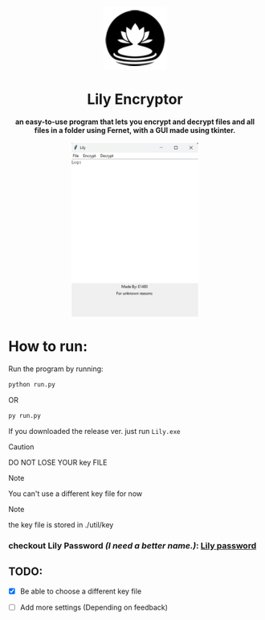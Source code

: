 <!--
 Copyright (c) 2025 E1480
 
 This software is released under the MIT License.
 https://opensource.org/licenses/MIT
-->


<div align="center">
<img src='./docs/Logo.png'/>
<h1>Lily Encryptor</h1>
</div>
<div align="center">
<b>an easy-to-use program that lets you encrypt and decrypt files and all files in a folder using Fernet, with a GUI made using tkinter.</b>
<br>
<br>
<img src="docs/LilyEncrypt/LilyEncrypt.png" style="width: 50%; height: auto;"/>
</div>

# How to run:

Run the program by running:
```bash
python run.py
```
OR
```bash
py run.py
```

If you downloaded the release ver.
just run ``` Lily.exe ```

> [!CAUTION]
> DO NOT LOSE YOUR key FILE


> [!NOTE]
> You can't use a different key file for now

> [!NOTE]
> the key file is stored in ./util/key


### checkout **Lily Password** *(I need a better name.)*: **[Lily password](LilyPassword/)**

## TODO:
- [x] Be able to choose a different key file
- [ ] Add more settings (Depending on feedback)


